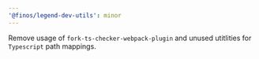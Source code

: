 ```yaml
---
'@finos/legend-dev-utils': minor
---
```


Remove usage of `fork-ts-checker-webpack-plugin` and unused utitlities for `Typescript` path mappings.
